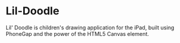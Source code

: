 Lil-Doodle
==========

Lil' Doodle is children's drawing application for the iPad, built using PhoneGap and the power of the HTML5 Canvas element.